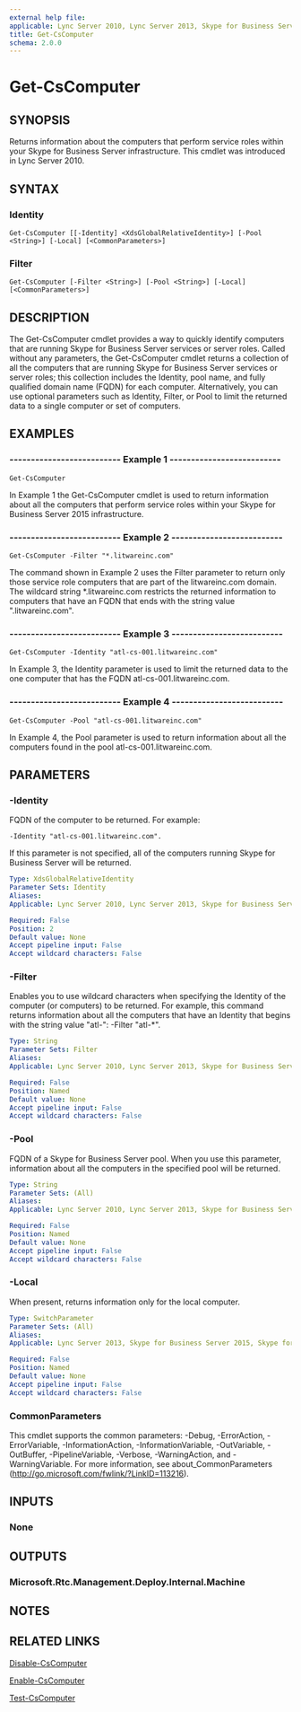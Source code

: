 ```yaml
---
external help file: 
applicable: Lync Server 2010, Lync Server 2013, Skype for Business Server 2015, Skype for Business Server 2019
title: Get-CsComputer
schema: 2.0.0
---
```


# Get-CsComputer

## SYNOPSIS
Returns information about the computers that perform service roles within your Skype for Business Server infrastructure.
This cmdlet was introduced in Lync Server 2010.


## SYNTAX

### Identity
```
Get-CsComputer [[-Identity] <XdsGlobalRelativeIdentity>] [-Pool <String>] [-Local] [<CommonParameters>]
```

### Filter
```
Get-CsComputer [-Filter <String>] [-Pool <String>] [-Local] [<CommonParameters>]
```

## DESCRIPTION
The Get-CsComputer cmdlet provides a way to quickly identify computers that are running Skype for Business Server services or server roles.
Called without any parameters, the Get-CsComputer cmdlet returns a collection of all the computers that are running Skype for Business Server services or server roles; this collection includes the Identity, pool name, and fully qualified domain name (FQDN) for each computer.
Alternatively, you can use optional parameters such as Identity, Filter, or Pool to limit the returned data to a single computer or set of computers.


## EXAMPLES

### -------------------------- Example 1 --------------------------
```
Get-CsComputer
```

In Example 1 the Get-CsComputer cmdlet is used to return information about all the computers that perform service roles within your Skype for Business Server 2015 infrastructure.

### -------------------------- Example 2 --------------------------
```
Get-CsComputer -Filter "*.litwareinc.com"
```

The command shown in Example 2 uses the Filter parameter to return only those service role computers that are part of the litwareinc.com domain.
The wildcard string *.litwareinc.com restricts the returned information to computers that have an FQDN that ends with the string value ".litwareinc.com".

### -------------------------- Example 3 --------------------------
```
Get-CsComputer -Identity "atl-cs-001.litwareinc.com"
```

In Example 3, the Identity parameter is used to limit the returned data to the one computer that has the FQDN atl-cs-001.litwareinc.com.

### -------------------------- Example 4 --------------------------
```
Get-CsComputer -Pool "atl-cs-001.litwareinc.com"
```

In Example 4, the Pool parameter is used to return information about all the computers found in the pool atl-cs-001.litwareinc.com.


## PARAMETERS

### -Identity
FQDN of the computer to be returned.
For example: 

`-Identity "atl-cs-001.litwareinc.com".`

If this parameter is not specified, all of the computers running Skype for Business Server will be returned.

```yaml
Type: XdsGlobalRelativeIdentity
Parameter Sets: Identity
Aliases: 
Applicable: Lync Server 2010, Lync Server 2013, Skype for Business Server 2015, Skype for Business Server 2019

Required: False
Position: 2
Default value: None
Accept pipeline input: False
Accept wildcard characters: False
```

### -Filter
Enables you to use wildcard characters when specifying the Identity of the computer (or computers) to be returned.
For example, this command returns information about all the computers that have an Identity that begins with the string value "atl-": -Filter "atl-*".

```yaml
Type: String
Parameter Sets: Filter
Aliases: 
Applicable: Lync Server 2010, Lync Server 2013, Skype for Business Server 2015, Skype for Business Server 2019

Required: False
Position: Named
Default value: None
Accept pipeline input: False
Accept wildcard characters: False
```

### -Pool
FQDN of a Skype for Business Server pool.
When you use this parameter, information about all the computers in the specified pool will be returned.

```yaml
Type: String
Parameter Sets: (All)
Aliases: 
Applicable: Lync Server 2010, Lync Server 2013, Skype for Business Server 2015, Skype for Business Server 2019

Required: False
Position: Named
Default value: None
Accept pipeline input: False
Accept wildcard characters: False
```

### -Local
When present, returns information only for the local computer.

```yaml
Type: SwitchParameter
Parameter Sets: (All)
Aliases: 
Applicable: Lync Server 2013, Skype for Business Server 2015, Skype for Business Server 2019

Required: False
Position: Named
Default value: None
Accept pipeline input: False
Accept wildcard characters: False
```

### CommonParameters
This cmdlet supports the common parameters: -Debug, -ErrorAction, -ErrorVariable, -InformationAction, -InformationVariable, -OutVariable, -OutBuffer, -PipelineVariable, -Verbose, -WarningAction, and -WarningVariable. For more information, see about_CommonParameters (http://go.microsoft.com/fwlink/?LinkID=113216).


## INPUTS

### None


## OUTPUTS

### Microsoft.Rtc.Management.Deploy.Internal.Machine


## NOTES


## RELATED LINKS

[Disable-CsComputer](Disable-CsComputer.md)

[Enable-CsComputer](Enable-CsComputer.md)

[Test-CsComputer](Test-CsComputer.md)

